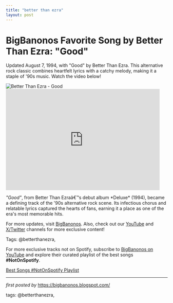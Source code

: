 ```yaml
---
title: "better than ezra"
layout: post
---
```

<!-- Title of the Post -->
<h1 >BigBanonos Favorite Song by Better Than Ezra: "Good"</h1> <!-- Introductory Text -->
<p >Updated August 7, 1994, with "Good" by Better Than Ezra. This alternative rock classic combines heartfelt lyrics with a catchy melody, making it a staple of '90s music. Watch the video below!</p> <!-- Featured Image -->
<div > <img src="https://static.wixstatic.com/media/9838c1_869800dc44fa4763820aff07ec9bac75~mv2.png/v1/fill/w_250,h_166,al_c,q_95,enc_auto/9838c1_869800dc44fa4763820aff07ec9bac75~mv2.png" alt="Better Than Ezra - Good" />
</div> <!-- YouTube Video Embed -->
<div > <iframe allowfullscreen="" frameborder="0" height="315" src="https://www.youtube.com/embed/to0PKz7rl_Y?list=PLtuNtuTatqI1gaYxU31bKXxtNFi4Cugmy" width="95%"></iframe>
</div> <!-- Song Information -->
<div > <p><em>"Good"</em>, from Better Than Ezraâ€™s debut album *Deluxe* (1994), became a defining track of the '90s alternative rock scene. Its infectious chorus and relatable lyrics captured the hearts of fans, earning it a place as one of the era's most memorable hits.</p>
</div> <!-- Footer Links -->
<div > <p>For more updates, visit <a href="https://bigbanonos.blogspot.com/" target="_blank">BigBanonos</a>. Also, check out our <a href="https://www.youtube.com/@BigBanonos" target="_blank">YouTube</a> and <a href="https://x.com/bigbanonos" target="_blank">X/Twitter</a> channels for more exclusive content!</p>
</div> <!-- Tags -->
<p >Tags: @betterthanezra,</p>


<!--Subscribe and Playlist Links-->
<div>
    <p>For more exclusive tracks not on Spotify, subscribe to <a href="https://www.youtube.com/@BigBanonos" target="_blank">BigBanonos on YouTube</a> and explore their curated playlist of the best songs <strong>#NotOnSpotify</strong>.</p>
    <p><a href="https://www.youtube.com/playlist?list=PLtuNtuTatqI0kFahUCbtbfenC_ET5O_tr" target="_blank">Best Songs #NotOnSpotify Playlist<br /></a></p></div>

<hr />

<p><em>first posted by</em> <a href="https://bigbanonos.blogspot.com/" rel="noopener" target="_new">https://bigbanonos.blogspot.com/</a></p>

<p>tags: @betterthanezra,</p>
